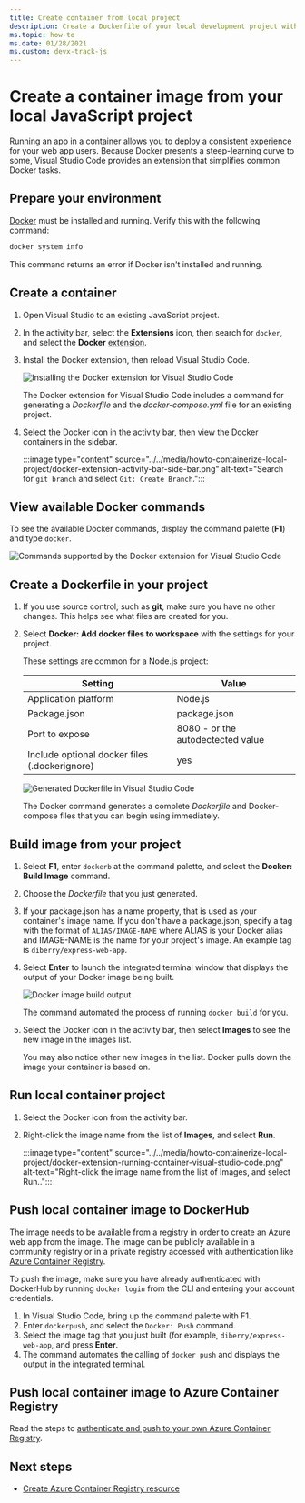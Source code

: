 ```yaml
---
title: Create container from local project
description: Create a Dockerfile of your local development project with Visual Studio Code
ms.topic: how-to
ms.date: 01/28/2021
ms.custom: devx-track-js
---
```


# Create a container image from your local JavaScript project

Running an app in a container allows you to deploy a consistent experience for your web app users. Because Docker presents a steep-learning curve to some, Visual Studio Code provides an extension that simplifies common Docker tasks.

## Prepare your environment 

[Docker](https://www.docker.com/) must be installed and running. Verify this with the following command:

```bash
docker system info
```

This command returns an error if Docker isn't installed and running. 

## Create a container

1. Open Visual Studio to an existing JavaScript project. 
1. In the activity bar, select the **Extensions** icon, then search for `docker`, and select the **Docker** [extension](https://marketplace.visualstudio.com/items?itemName=ms-azuretools.vscode-docker).
1. Install the Docker extension, then reload Visual Studio Code.

    ![Installing the Docker extension for Visual Studio Code](../media/node-howto-e2e/visual-studio-code-docker-extension.png)

    The Docker extension for Visual Studio Code includes a command for generating a *Dockerfile* and the *docker-compose.yml* file for an existing project.

1. Select the Docker icon in the activity bar, then view the Docker containers in the sidebar.

    :::image type="content" source="../../media/howto-containerize-local-project/docker-extension-activity-bar-side-bar.png" alt-text="Search for `git branch` and select `Git: Create Branch`.":::

## View available Docker commands

To see the available Docker commands, display the command palette (**F1**) and type `docker`.

![Commands supported by the Docker extension for Visual Studio Code ](../media/node-howto-e2e/visual-studio-code-available-docker-codes.png)

## Create a Dockerfile in your project

1. If you use source control, such as **git**, make sure you have no other changes. This helps see what files are created for you.

1. Select **Docker: Add docker files to workspace** with the settings for your project. 

    These settings are common for a Node.js project:

    |Setting|Value|
    |--|--|
    |Application platform|Node.js|
    |Package.json|package.json|
    |Port to expose|8080 - or the autodectected value|
    |Include optional docker files (.dockerignore) |yes|

    ![Generated Dockerfile in Visual Studio Code](../media/node-howto-e2e/visual-studio-code-complete-dockerfile.png)

    The Docker command generates a complete *Dockerfile* and Docker-compose files that you can begin using immediately.

## Build image from your project

1. Select **F1**, enter `dockerb` at the command palette, and select the **Docker: Build Image** command. 
1. Choose the *Dockerfile* that you just generated. 
1. If your package.json has a name property, that is used as your container's image name. 
    If you don't have a package.json, specify a tag with the format of `ALIAS/IMAGE-NAME` where ALIAS is your Docker alias and IMAGE-NAME is the name for your project's image. An example tag is `diberry/express-web-app`. 
1. Select **Enter** to launch the integrated terminal window that displays the output of your Docker image being built.

    ![Docker image build output](../media/node-howto-e2e/docker-build-image-output.png)

    The command automated the process of running `docker build` for you.

1. Select the Docker icon in the activity bar, then select **Images** to see the new image in the images list. 
    
    You may also notice other new images in the list. Docker pulls down the image your container is based on.  

## Run local container project

1. Select the Docker icon from the activity bar.
1. Right-click the image name from the list of **Images**, and select **Run**.

    :::image type="content" source="../../media/howto-containerize-local-project/docker-extension-running-container-visual-studio-code.png" alt-text="Right-click the image name from the list of Images, and select Run..":::

## Push local container image to DockerHub

The image needs to be available from a registry in order to create an Azure web app from the image. The image can be publicly available in a community registry or in a private registry accessed with authentication like [Azure Container Registry](/container-registry/). 

To push the image, make sure you have already authenticated with DockerHub by running `docker login` from the CLI and entering your account credentials.

1. In Visual Studio Code, bring up the command palette with F1.
1. Enter `dockerpush`, and select the `Docker: Push` command. 
1. Select the image tag that you just built (for example, `diberry/express-web-app`, and press **Enter**. 
1. The command automates the calling of `docker push` and displays the output in the integrated terminal.

## Push local container image to Azure Container Registry

Read the steps to [authenticate and push to your own Azure Container Registry](../with-azure-cli/create-container-registry-resource.md).

## Next steps

* [Create Azure Container Registry resource](../with-azure-cli/create-container-registry-resource.md)